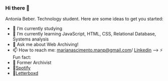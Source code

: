 ### Hi there 👋

Antonia Beber.
Technology student.
Here are some ideas to get you started:


- 🔭 I’m currently studying
- 🌱 I’m currently learning JavaScript, HTML, CSS, Relational Database, Systems analysis
- 💬 Ask me about Web Archiving!
- 📫 How to reach me: marianascimento.manp@gmail.com/ [Linkedin](www.linkedin.com/in/maria-antônia-nascimento-pinto-80a84b204)
--> ⚡ Fun fact:
- 📜 Former Archivist
- 🎵[Spotify](https://open.spotify.com/user/21eeqghu4mqv4e2y3c4anglga?si=feea576541ca4832)
- 🎥[Letterboxd](https://boxd.it/1mE2b)



